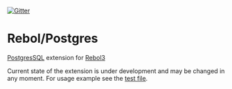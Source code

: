 [![Gitter](https://badges.gitter.im/rebol3/community.svg)](https://gitter.im/rebol3/community?utm_source=badge&utm_medium=badge&utm_campaign=pr-badge)

# Rebol/Postgres


[PostgresSQL](https://www.postgresql.org/) extension for [Rebol3](https://github.com/Siskin-framework/Rebol)

Current state of the extension is under development and may be changed in any moment.
For usage example see the [test file](ci-test.r3).